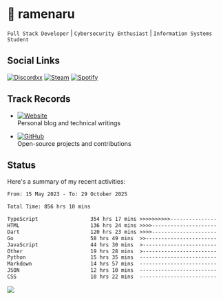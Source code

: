# 🍜 ramenaru

`Full Stack Developer` | `Cybersecurity Enthusiast` | `Information Systems Student`

## Social Links
[![Discordxx](https://img.shields.io/badge/Discord-7289da?style=flat&logo=discord&logoColor=white)](https://discordapp.com/users/503291004200157185)
[![Steam](https://img.shields.io/badge/Steam-1b2838?style=flat&logo=steam&logoColor=white)](https://steamcommunity.com/id/ramenaru)
[![Spotify](https://img.shields.io/badge/Spotify-1ED760?logo=spotify&logoColor=white)](https://open.spotify.com/user/zehfiusachi8zilte5bqkjl2l)

## Track Records
- [![Website](https://img.shields.io/badge/Websites-FF7139?style=for-the-badge&logo=ghost&logoColor=white)](https://ramenaru.me)  
  Personal blog and technical writings

- [![GitHub](https://img.shields.io/badge/Github_Projects-181717?style=for-the-badge&logo=github&logoColor=white)](https://github.com/ramenaru)  
  Open-source projects and contributions

## Status

Here's a summary of my recent activities:

<!--START_SECTION:waka-->

```txt
From: 15 May 2023 - To: 29 October 2025

Total Time: 856 hrs 10 mins

TypeScript                 354 hrs 17 mins >>>>>>>>>>---------------   41.38 %
HTML                       136 hrs 24 mins >>>>---------------------   15.93 %
Dart                       120 hrs 23 mins >>>>---------------------   14.06 %
Go                         58 hrs 49 mins  >>-----------------------   06.87 %
JavaScript                 44 hrs 30 mins  >------------------------   05.20 %
Other                      19 hrs 28 mins  >------------------------   02.27 %
Python                     15 hrs 35 mins  -------------------------   01.82 %
Markdown                   14 hrs 57 mins  -------------------------   01.75 %
JSON                       12 hrs 10 mins  -------------------------   01.42 %
CSS                        10 hrs 22 mins  -------------------------   01.21 %
```

<!--END_SECTION:waka-->

![](http://github-profile-summary-cards.vercel.app/api/cards/profile-details?username=ramenaru&theme=ayu_mirage)

